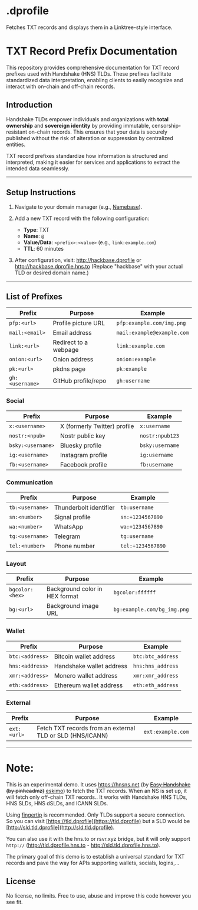 # .dprofile
Fetches TXT records and displays them in a Linktree-style interface.

# TXT Record Prefix Documentation

This repository provides comprehensive documentation for TXT record prefixes used with Handshake (HNS) TLDs. These prefixes facilitate standardized data interpretation, enabling clients to easily recognize and interact with on-chain and off-chain records.

## Introduction

Handshake TLDs empower individuals and organizations with **total ownership** and **sovereign identity** by providing immutable, censorship-resistant on-chain records. This ensures that your data is securely published without the risk of alteration or suppression by centralized entities.

TXT record prefixes standardize how information is structured and interpreted, making it easier for services and applications to extract the intended data seamlessly.

---

## Setup Instructions

1. Navigate to your domain manager (e.g., [Namebase](https://namebase.io)).
2. Add a new TXT record with the following configuration:
   - **Type**: TXT  
   - **Name**: `@`  
   - **Value/Data**: `<prefix>:<value>` (e.g., `link:example.com`)  
   - **TTL**: 60 minutes  

3. After configuration, visit:  http://hackbase.dprofile  or http://hackbase.dprofile.hns.to (Replace "hackbase" with your actual TLD or desired domain name.) 


---

## List of Prefixes

| **Prefix**                   | **Purpose**                      | **Example**                |
|------------------------------|----------------------------------|----------------------------|
| `pfp:<url>`                  | Profile picture URL              | `pfp:example.com/img.png`  |
| `mail:<email>`               | Email address                    | `mail:example@example.com` |
| `link:<url>`                 | Redirect to a webpage            | `link:example.com`         |
| `onion:<url>`                | Onion address                    | `onion:example`            |
| `pk:<url>`                   | pkdns page                       | `pk:example`               |
| `gh:<username>`              | GitHub profile/repo              | `gh:username`              |

### Social
| **Prefix**                   | **Purpose**                      | **Example**                |
|------------------------------|----------------------------------|----------------------------|
| `x:<username>`               | X (formerly Twitter) profile    | `x:username`                |
| `nostr:<npub>`               | Nostr public key                | `nostr:npub123`             |
| `bsky:<username>`            | Bluesky profile                 | `bsky:username`             |
| `ig:<username>`              | Instagram profile               | `ig:username`               |
| `fb:<username>`              | Facebook profile                | `fb:username`               |

### Communication
| **Prefix**                   | **Purpose**                      | **Example**                |
|------------------------------|----------------------------------|----------------------------|
| `tb:<username>`              | Thunderbolt identifier           | `tb:username`              |
| `sn:<number>`                | Signal profile                   | `sn:+1234567890`           |
| `wa:<number>`                | WhatsApp                         | `wa:+1234567890`           |
| `tg:<username>`              | Telegram                         | `tg:username`              |
| `tel:<number>`               | Phone number                     | `tel:+1234567890`          |

### Layout
| **Prefix**                   | **Purpose**                      | **Example**                |
|------------------------------|----------------------------------|----------------------------|
| `bgcolor:<hex>`              | Background color in HEX format   | `bgcolor:ffffff`           |
| `bg:<url>`                   | Background image URL             | `bg:example.com/bg_img.png`|

### Wallet
| **Prefix**                   | **Purpose**                      | **Example**                |
|------------------------------|----------------------------------|----------------------------|
| `btc:<address>`              | Bitcoin wallet address           | `btc:btc_address`          |
| `hns:<address>`              | Handshake wallet address         | `hns:hns_address`          |
| `xmr:<address>`              | Monero wallet address            | `xmr:xmr_address`          |
| `eth:<address>`              | Ethereum wallet address          | `eth:eth_address`          |

### External
| **Prefix**                   | **Purpose**                      | **Example**                |
|------------------------------|----------------------------------|----------------------------|
| `ext:<url>`              | Fetch TXT records from an external TLD or SLD (HNS/ICANN)           | `ext:example.com`          |
---

# Note:
This is an experimental demo. It uses https://hnsns.net (by ~~[Easy Handshake](https://easyhandshake.com) (by pinheadmz)~~ [eskimo](https://github.com/eskimo)) to fetch the TXT records. When an NS is set up, it will fetch only off-chain TXT records.. It works with Handshake HNS TLDs, HNS SLDs, HNS dSLDs, and ICANN SLDs.

Using [fingertip](https://github.com/username/fingertip) is recommended. Only TLDs support a secure connection. So you can visit [https://tld.dprofile](https://tld.dprofile) but a SLD would be [http://sld.tld.dprofile](http://sld.tld.dprofile).

You can also use it with the hns.to or rsvr.xyz bridge, but it will only support `http://` (http://tld.dprofile.hns.to - http://sld.tld.dprofile.hns.to).


The primary goal of this demo is to establish a universal standard for TXT records and pave the way for APIs supporting wallets, socials, logins,...

## License

No license, no limits. Free to use, abuse and improve this code however you see fit.



